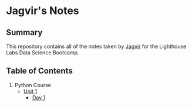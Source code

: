 # Jagvir's Notes

## Summary

This repository contains all of the notes taken by [Jagvir](https://github.com/Jaghs) for the Lighthouse Labs Data Science Bootcamp.

## Table of Contents
1. Python Course  
    * [Unit 1](/Unit_1/Day_1/)
        * [Day 1](/Unit_1/Day_1/) 